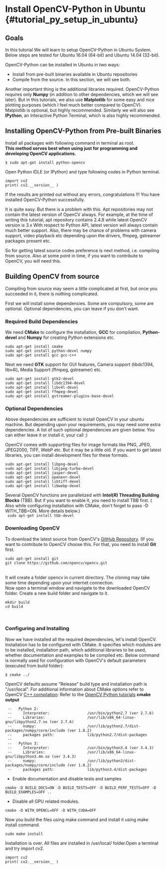 Install OpenCV-Python in Ubuntu {#tutorial_py_setup_in_ubuntu}
===============================

Goals
-----

In this tutorial We will learn to setup OpenCV-Python in Ubuntu System. <br>
Below steps are tested for Ubuntu 16.04 (64-bit) and Ubuntu 14.04 (32-bit).<br>

OpenCV-Python can be installed in Ubuntu in two ways:
- Install from pre-built binaries available in Ubuntu repositories<br>
- Compile from the source. In this section, we will see both.

Another important thing is the additional libraries required. OpenCV-Python requires only **Numpy** (in addition to other dependencies, which we will see later). But in this tutorials, we also use **Matplotlib** for some easy and nice plotting purposes (which I feel much better compared to OpenCV). Matplotlib is optional, but highly recommended. Similarly we will also see **IPython**, an Interactive Python Terminal, which is also highly recommended.<br>

Installing OpenCV-Python from Pre-built Binaries<br>
------------------------------------------------

Install all packages with following command in terminal as root.<br>
**This method serves best when using just for programming and developing OpenCV applications.**<br>
```
$ sudo apt-get install python-opencv
```


Open Python IDLE (or IPython) and type following codes in Python terminal.
```
import cv2
print( cv2.__version__ )
```
If the results are printed out without any errors, congratulations !!! You have installed
OpenCV-Python successfully.

It is quite easy. But there is a problem with this. Apt repositories may not contain the latest version of OpenCV always. For example, at the time of writing this tutorial, apt repository contains 2.4.8 while latest OpenCV version is 3.x With respect to Python API, latest version will always contain much better support. Also, there may be chance of problems with camera support, video playback etc depending upon the drivers, ffmpeg, gstreamer packages present etc.<br>

So for getting latest source codes preference is next method, i.e. compiling from source. Also at some point in time,
if you want to contribute to OpenCV, you will need this.

Building OpenCV from source
-----------------------------

Compiling from source may seem a little complicated at first, but once you succeeded in it, there is
nothing complicated.<br>

First we will install some dependencies. Some are compulsory, some are optional. Optional
dependencies, you can leave if you don't want.<br>

### Required Build Dependencies

We need **CMake** to configure the installation, **GCC** for compilation, **Python-devel** and
**Numpy** for creating Python extensions etc.<br>

```
sudo apt-get install cmake
sudo apt-get install python-devel numpy
sudo apt-get install gcc gcc-c++
```

Next we need **GTK** support for GUI features, Camera support (libdc1394, libv4l), Media Support
(ffmpeg, gstreamer) etc.<br>

```
sudo apt-get install gtk2-devel
sudo apt-get install libdc1394-devel
sudo apt-get install libv4l-devel
sudo apt-get install ffmpeg-devel
sudo apt-get install gstreamer-plugins-base-devel
```
### Optional Dependencies

Above dependencies are sufficient to install OpenCV in your ubuntu machine. But depending upon your
requirements, you may need some extra dependencies. A list of such optional dependencies are given
below. You can either leave it or install it, your call :)

OpenCV comes with supporting files for image formats like PNG, JPEG, JPEG2000, TIFF, WebP etc. But
it may be a little old. If you want to get latest libraries, you can install development files for
these formats.
<br>
```
sudo apt-get install libpng-devel
sudo apt-get install libjpeg-turbo-devel
sudo apt-get install jasper-devel
sudo apt-get install openexr-devel
sudo apt-get install libtiff-devel
sudo apt-get install libwebp-devel
```
Several OpenCV functions are parallelized with **Intel(R) Threading Building Blocks** (TBB). But if
you want to enable it, you need to install TBB first. ( Also while configuring installation with
CMake, don't forget to pass -D WITH_TBB=ON. More details below.)
<br>
` sudo apt-get install tbb-devel`<br>

### Downloading OpenCV

To download the latest source from OpenCV's [GitHub Repository](https://github.com/opencv/opencv). (If you want to contribute to OpenCV choose this. For that, you need to install **Git** first.
<br>
```
sudo apt-get install git
git clone https://github.com/opencv/opencv.git
```
<br>
It will create a folder opencv in current directory. The cloning may take some time depending upon your internet connection.<br>
Now open a terminal window and navigate to the downloaded OpenCV folder. Create a new build folder and navigate to it.

```
mkdir build
cd build
```
<br>

### Configuring and Installing
Now we have installed all the required dependencies, let's install OpenCV. Installation has to be configured with CMake. It specifies which modules are to be installed, installation path, which additional libraries to be used, whether documentation and examples to be compiled etc. 
Below command is normally used for configuration with OpenCV's default parameters (executed from build folder):
```
$ cmake ../
```
OpenCV defaults assume "Release" build type and installation path is "/usr/local".
For additional information about CMake options refer to OpenCV [C++ compilation](): 
Refer to the [OpenCV Python tutorials](http://opencv-python-tutroals.readthedocs.io/en/latest/py_tutorials/py_tutorials.html)
**cmake output**
```
 --   Python 2:
 --     Interpreter:                 /usr/bin/python2.7 (ver 2.7.6)
 --     Libraries:                   /usr/lib/x86_64-linux-gnu/libpython2.7.so (ver 2.7.6)
 --     numpy:                       /usr/lib/python2.7/dist-packages/numpy/core/include (ver 1.8.2)
 --     packages path:               lib/python2.7/dist-packages
 -- 
 --   Python 3:
 --     Interpreter:                 /usr/bin/python3.4 (ver 3.4.3)
 --     Libraries:                   /usr/lib/x86_64-linux-gnu/libpython3.4m.so (ver 3.4.3)
 --     numpy:                       /usr/lib/python3/dist-packages/numpy/core/include (ver 1.8.2)
 --     packages path:               lib/python3.4/dist-packages
 ```
- Enable documentation and disable tests and samples
```
cmake -D BUILD_DOCS=ON -D BUILD_TESTS=OFF -D BUILD_PERF_TESTS=OFF -D BUILD_EXAMPLES=OFF ..
```
- Disable all GPU related modules.

```
cmake -D WITH_OPENCL=OFF -D WITH_CUDA=OFF
```
    
Now you build the files using make command and install it using make install command.

```
sudo make install
```
Installation is over. All files are installed in /usr/local/ folder.Open a terminal and try import cv2.

```
import cv2
print( cv2.__version__ )
```
